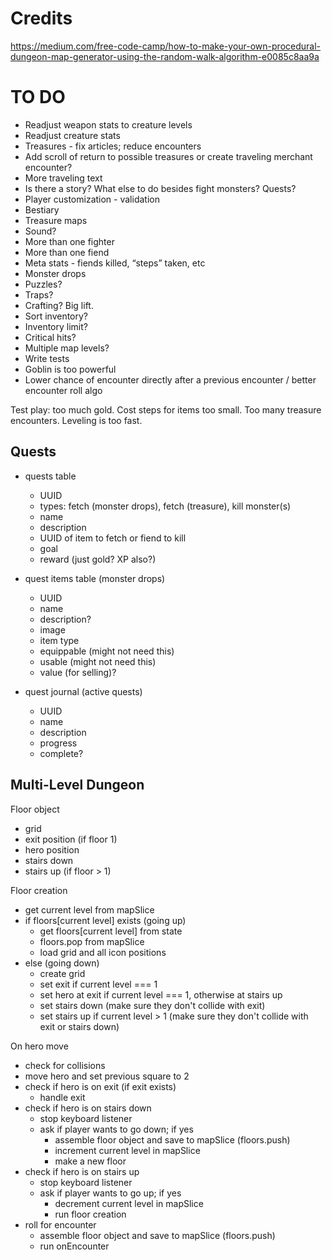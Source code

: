 # Credits

https://medium.com/free-code-camp/how-to-make-your-own-procedural-dungeon-map-generator-using-the-random-walk-algorithm-e0085c8aa9a

# TO DO

- Readjust weapon stats to creature levels
- Readjust creature stats
- Treasures - fix articles; reduce encounters
- Add scroll of return to possible treasures or create traveling merchant encounter?
- More traveling text
- Is there a story? What else to do besides fight monsters? Quests?
- Player customization - validation
- Bestiary
- Treasure maps
- Sound?
- More than one fighter
- More than one fiend
- Meta stats - fiends killed, “steps” taken, etc
- Monster drops
- Puzzles?
- Traps?
- Crafting? Big lift.
- Sort inventory?
- Inventory limit?
- Critical hits?
- Multiple map levels?
- Write tests
- Goblin is too powerful
- Lower chance of encounter directly after a previous encounter / better encounter roll algo

Test play: too much gold. Cost steps for items too small. Too many treasure encounters. Leveling is too fast.

## Quests

- quests table
  - UUID
  - types: fetch (monster drops), fetch (treasure), kill monster(s)
  - name
  - description
  - UUID of item to fetch or fiend to kill
  - goal
  - reward (just gold? XP also?)
- quest items table (monster drops)
  - UUID
  - name
  - description?
  - image
  - item type
  - equippable (might not need this)
  - usable (might not need this)
  - value (for selling)?
- quest journal (active quests)

  - UUID
  - name
  - description
  - progress
  - complete?

## Multi-Level Dungeon

Floor object

- grid
- exit position (if floor 1)
- hero position
- stairs down
- stairs up (if floor > 1)

Floor creation

- get current level from mapSlice
- if floors[current level] exists (going up)
  - get floors[current level] from state
  - floors.pop from mapSlice
  - load grid and all icon positions
- else (going down)
  - create grid
  - set exit if current level === 1
  - set hero at exit if current level === 1, otherwise at stairs up
  - set stairs down (make sure they don't collide with exit)
  - set stairs up if current level > 1 (make sure they don't collide with exit or stairs down)

On hero move

- check for collisions
- move hero and set previous square to 2
- check if hero is on exit (if exit exists)
  - handle exit
- check if hero is on stairs down
  - stop keyboard listener
  - ask if player wants to go down; if yes
    - assemble floor object and save to mapSlice (floors.push)
    - increment current level in mapSlice
    - make a new floor
- check if hero is on stairs up
  - stop keyboard listener
  - ask if player wants to go up; if yes
    - decrement current level in mapSlice
    - run floor creation
- roll for encounter
  - assemble floor object and save to mapSlice (floors.push)
  - run onEncounter
